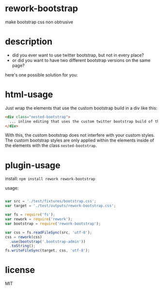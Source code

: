 # rework-bootstrap

make bootstrap css non obtrusive

# description
- did you ever want to use twitter bootstrap, but not in every place?
- or did you want to have two different bootstrap versions on the same page?

here's one possible solution for you:

# html-usage
Just wrap the elements that use the custom bootstrap build in a div like this:

```html
<div class="nested-bootstrap">
  ... inline editing that uses the custom twitter bootstrap build of this rework plugin.
</div>
```
With this, the custom bootstrap does not interfere with your custom styles. 
The custom bootstrap styles are only applied within the elements inside of the elements with the class `nested-bootstrap`.


# plugin-usage

install: `npm install rework rework-bootstrap`

usage:
```javascript

var src = './test/fixtures/bootstrap.css';
var target = './test/outputs/rework-bootstrap.css';

var fs = require('fs');
var rework = require('rework');
var bootstrap = require('rework-bootstrap');

var css = fs.readFileSync(src, 'utf-8');
css = rework(css)
  .use(bootstrap('.bootstrap-admin'))
  .toString();
fs.writeFileSync(target, css, 'utf-8');
```

# license
MIT